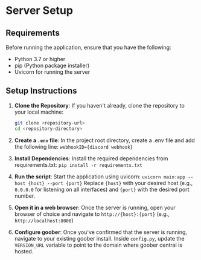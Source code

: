 # Server Setup

## Requirements
Before running the application, ensure that you have the following:

- Python 3.7 or higher
- pip (Python package installer)
- Uvicorn for running the server

## Setup Instructions

1. **Clone the Repository**:
   If you haven't already, clone the repository to your local machine:
   ```bash
   git clone <repository-url>
   cd <repository-directory>

2. **Create a `.env` file**:
    In the project root directory, create a .env file and add the following line:
    `webhookID={discord webhook}`

3. **Install Dependencies**:
    Install the required dependencies from requirements.txt:
   `pip install -r requirements.txt`

4. **Run the script**:
    Start the application using uvicorn:
   ``uvicorn main:app --host {host} --port {port}``
   Replace `{host}` with your desired host (e.g., `0.0.0.0` for listening on all interfaces) and `{port}` with the desired port number.

5. **Open it in a web browser**:
    Once the server is running, open your browser of choice and navigate to `http://{host}:{port}` (e.g., `http://localhost:8000`)

6. **Configure goober**:
    Once you've confirmed that the server is running, navigate to your existing goober install. Inside `config.py`, update the `VERSION_URL` variable to point to the domain where goober central is hosted.
